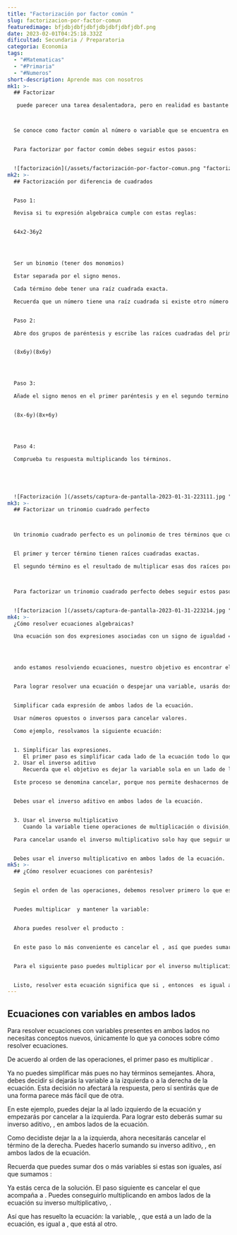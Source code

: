 ```yaml
---
title: "Factorización por factor común "
slug: factorizacion-por-factor-comun
featuredimage: bfjdbjdbfjdbfjdbjdbfjdbfjdbf.png
date: 2023-02-01T04:25:18.332Z
dificultad: Secundaria / Preparatoria
categoria: Economia
tags:
  - "#Matematicas"
  - "#Primaria"
  - "#Numeros"
short-description: A﻿prende mas con nosotros
mk1: >-
  ## Factorizar

   puede parecer una tarea desalentadora, pero en realidad es bastante fácil de hacer una vez que tienes las herramientas necesarias. Para factorizar un número, todo lo que hay que hacer es determinar qué dos números, al multiplicarse entre sí, serán iguales a ese número inicial. Comprendiendo el concepto de factorización, se pueden simplificar problemas complejos y descubrir los secretos ocultos en los números. Además, descomponer un número grande en sus factores ayuda a comprender qué operaciones científicas o matemáticas se están produciendo durante los cálculos, lo que hace que las matemáticas sean más transparentes y fáciles de practicar en general.



  Se conoce como factor común al número o variable que se encuentra en todos los términos de un polinomio.


  Para factorizar por factor común debes seguir estos pasos:


  ![factorización](/assets/factorización-por-factor-comun.png "factorización")
mk2: >-
  ## Factorización por diferencia de cuadrados


  Paso 1:

  Revisa si tu expresión algebraica cumple con estas reglas:


  6﻿4x2-36y2




  Ser un binomio (tener dos monomios)

  Estar separada por el signo menos.

  Cada término debe tener una raíz cuadrada exacta.

  Recuerda que un número tiene una raíz cuadrada si existe otro número más pequeño que, al multiplicarse dos veces por sí mismo, da como resultado el primero.


  Paso 2:

  Abre dos grupos de paréntesis y escribe las raíces cuadradas del primer y segundo término.


  (﻿8x6y)(8x6y)




  Paso 3:

  Añade el signo menos en el primer paréntesis y en el segundo termino ingresa el signo más.


  (﻿8x-6y)(8x+6y)




  Paso 4: 

  Comprueba tu respuesta multiplicando los términos.





  ![Factorización ](/assets/captura-de-pantalla-2023-01-31-223111.jpg "Factorización ")
mk3: >-
  ## Factorizar un trinomio cuadrado perfecto



  Un trinomio cuadrado perfecto es un polinomio de tres términos que cumple con las siguientes características: 


  El primer y tercer término tienen raíces cuadradas exactas.

  El segundo término es el resultado de multiplicar esas dos raíces por dos.



  Para factorizar un trinomio cuadrado perfecto debes seguir estos pasos: 


  ![factorizacion ](/assets/captura-de-pantalla-2023-01-31-223214.jpg "factorizacion ")
mk4: >-
  ¿Cómo resolver ecuaciones algebraicas?

  Una ecuación son dos expresiones asociadas con un signo de igualdad =




  ando estamos resolviendo ecuaciones, nuestro objetivo es encontrar el valor de la variable. Esto consiste en dejar la variable a un lado del igual y un número al otro lado, así:


  Para lograr resolver una ecuación o despejar una variable, usarás dos pasos, principalmente.


  Simplificar cada expresión de ambos lados de la ecuación.

  Usar números opuestos o inversos para cancelar valores.

  Como ejemplo, resolvamos la siguiente ecuación:


  1. Simplificar las expresiones.
     El primer paso es simplificar cada lado de la ecuación todo lo que sea posible. En nuestra ecuación no hay paréntesis ni potencias. Tampoco hay nada que multiplicar o dividir, así que empezaremos sumando y restando. Podemos restar  porque tienen la misma variable.
  2. Usar el inverso aditivo
     Recuerda que el objetivo es dejar la variable sola en un lado de la ecuación. Puedes lograrlo usando el concepto de inverso aditivo. Observa lo que pasa si sumas el inverso aditivo de -6 en ambos lados de la ecuación:

  Este proceso se denomina cancelar, porque nos permite deshacernos de partes de una ecuación. Para cancelar usando el inverso aditivo solo hay que seguir una regla:


  Debes usar el inverso aditivo en ambos lados de la ecuación.


  3. Usar el inverso multiplicativo
     Cuando la variable tiene operaciones de multiplicación o división, puedes usar el inverso multiplicativo o recíproco para cancelar las partes que necesites. Observa lo que ocurre si multiplicas por el recíproco de 2 en ambos lados de la ecuación:

  Para cancelar usando el inverso multiplicativo solo hay que seguir una regla:


  Debes usar el inverso multiplicativo en ambos lados de la ecuación.
mk5: >-
  ## ¿Cómo resolver ecuaciones con paréntesis?


  Según el orden de las operaciones, debemos resolver primero lo que está dentro de los paréntesis, pero como no podemos sumar , continuamos fuera de él. Recuerda que el número junto al paréntesis multiplica a todos los elementos dentro:


  Puedes multiplicar  y mantener la variable:


  Ahora puedes resolver el producto :


  En este paso lo más conveniente es cancelar el , así que puedes sumar su inverso aditivo en ambos lados de la ecuación:


  Para el siguiente paso puedes multiplicar por el inverso multiplicativo de  en ambos lados de la ecuación y así dejar la variable sola en un lado de la ecuación:


  Listo, resolver esta ecuación significa que si , entonces  es igual a .
---
```

## Ecuaciones con variables en ambos lados


Para resolver ecuaciones con variables presentes en ambos lados no necesitas conceptos nuevos, únicamente lo que ya conoces sobre cómo resolver ecuaciones.



De acuerdo al orden de las operaciones, el primer paso es multiplicar .

Ya no puedes simplificar más pues no hay términos semejantes. Ahora, debes decidir si dejarás la variable a la izquierda o a la derecha de la ecuación. Esta decisión no afectará la respuesta, pero sí sentirás que de una forma parece más fácil que de otra.

En este ejemplo, puedes dejar la  al lado izquierdo de la ecuación y empezarás por cancelar  a la izquierda. Para lograr esto deberás sumar su inverso aditivo, , en ambos lados de la ecuación.

Como decidiste dejar la  a la izquierda, ahora necesitarás cancelar el término  de la derecha. Puedes hacerlo sumando su inverso aditivo, , en ambos lados de la ecuación.

Recuerda que puedes sumar dos o más variables si estas son iguales, así que sumamos :

Ya estás cerca de la solución. El paso siguiente es cancelar el  que acompaña a . Puedes conseguirlo multiplicando en ambos lados de la ecuación su inverso multiplicativo, .

Así que has resuelto la ecuación: la variable, , que está a un lado de la ecuación, es igual a , que está al otro.